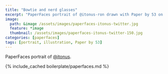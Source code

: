 ```yaml
---
title: "Bowtie and nerd glasses"
excerpt: "PaperFaces portrait of @itonus-ron drawn with Paper by 53 on an iPad."
image: 
  path: &image /assets/images/paperfaces-itonus-twitter.jpg 
  feature: *image
  thumbnail: /assets/images/paperfaces-itonus-twitter-150.jpg
categories: [paperfaces]
tags: [portrait, illustration, Paper by 53]
---
```


PaperFaces portrait of [@itonus](https://twitter.com/itonus).

{% include_cached boilerplate/paperfaces.md %}
